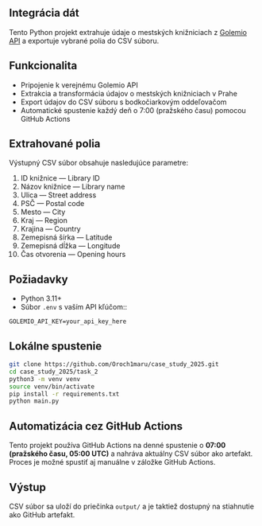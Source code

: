 ## Integrácia dát

Tento Python projekt extrahuje údaje o mestských knižniciach z [Golemio API](https://api.golemio.cz) a exportuje vybrané polia do CSV súboru.

## Funkcionalita

- Pripojenie k verejnému Golemio API
- Extrakcia a transformácia údajov o mestských knižniciach v Prahe
- Export údajov do CSV súboru s bodkočiarkovým oddeľovačom
- Automatické spustenie každý deň o 7:00 (pražského času) pomocou GitHub Actions

## Extrahované polia

Výstupný CSV súbor obsahuje nasledujúce parametre:

1. ID knižnice — Library ID  
2. Názov knižnice — Library name  
3. Ulica — Street address  
4. PSČ — Postal code  
5. Mesto — City  
6. Kraj — Region 
7. Krajina — Country  
8. Zemepisná šírka — Latitude  
9. Zemepisná dĺžka — Longitude  
10. Čas otvorenia — Opening hours  

## Požiadavky

- Python 3.11+
- Súbor `.env` s vaším API kľúčom::

```env
GOLEMIO_API_KEY=your_api_key_here
```

## Lokálne spustenie

```bash
git clone https://github.com/Oroch1maru/case_study_2025.git
cd case_study_2025/task_2
python3 -m venv venv
source venv/bin/activate
pip install -r requirements.txt
python main.py
```

## Automatizácia cez GitHub Actions

Tento projekt používa GitHub Actions na denné spustenie o **07:00 (pražského času, 05:00 UTC)** a nahráva aktuálny CSV súbor ako artefakt.
Proces je možné spustiť aj manuálne v záložke GitHub Actions.

## Výstup

CSV súbor sa uloží do priečinka `output/` a je taktiež dostupný na stiahnutie ako GitHub artefakt.

